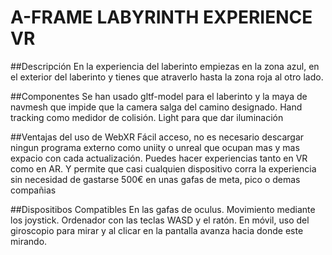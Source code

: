 # A-FRAME LABYRINTH EXPERIENCE VR

##Descripción
En la experiencia del laberinto empiezas en la zona azul, en el exterior del laberinto y tienes que atraverlo hasta la zona roja al otro lado.

##Componentes
Se han usado gltf-model para el laberinto y la maya de navmesh que impide que la camera salga del camino designado. Hand tracking como medidor de colisión. Light para que dar iluminación

##Ventajas del uso de WebXR
Fácil acceso, no es necesario descargar ningun programa externo como uniity o unreal que ocupan mas y mas expacio con cada actualización. Puedes hacer experiencias tanto en VR como en AR. Y permite que casi cualquien dispositivo corra la experiencia sin necesidad de gastarse 500€ en unas gafas de meta, pico o demas compañias

##Dispositibos Compatibles
En las gafas de oculus. Movimiento mediante los joystick.
Ordenador con las teclas WASD y el ratón.
En móvil, uso del giroscopio para mirar y al clicar en la pantalla avanza hacia donde este mirando.
